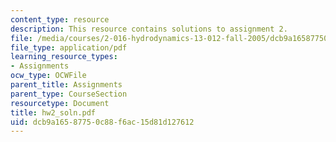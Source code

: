 ```yaml
---
content_type: resource
description: This resource contains solutions to assignment 2.
file: /media/courses/2-016-hydrodynamics-13-012-fall-2005/dcb9a16587750c88f6ac15d81d127612_hw2_soln.pdf
file_type: application/pdf
learning_resource_types:
- Assignments
ocw_type: OCWFile
parent_title: Assignments
parent_type: CourseSection
resourcetype: Document
title: hw2_soln.pdf
uid: dcb9a165-8775-0c88-f6ac-15d81d127612
---
```

